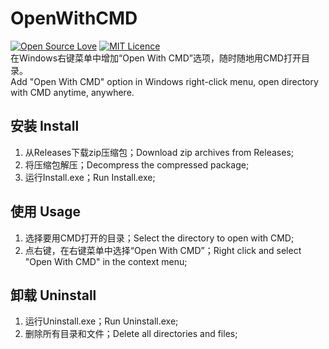 # OpenWithCMD 
[![Open Source Love](https://badges.frapsoft.com/os/v2/open-source.svg?v=103)](https://github.com/ellerbrock/open-source-badge/)
[![MIT Licence](https://badges.frapsoft.com/os/mit/mit.svg?v=103)](https://opensource.org/licenses/mit-license.php)  
在Windows右键菜单中增加“Open With CMD”选项，随时随地用CMD打开目录。  
Add "Open With CMD" option in Windows right-click menu, open directory with CMD anytime, anywhere.  

## 安装 Install
1. 从Releases下载zip压缩包；Download zip archives from Releases;
1. 将压缩包解压；Decompress the compressed package;
1. 运行Install.exe；Run Install.exe;

## 使用 Usage
1. 选择要用CMD打开的目录；Select the directory to open with CMD;
1. 点右键，在右键菜单中选择“Open With CMD”；Right click and select "Open With CMD" in the context menu;

## 卸载 Uninstall
1. 运行Uninstall.exe；Run Uninstall.exe;
1. 删除所有目录和文件；Delete all directories and files;
